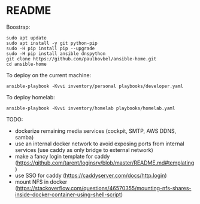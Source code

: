 # README

Boostrap:

```
sudo apt update
sudo apt install -y git python-pip
sudo -H pip install pip --upgrade
sudo -H pip install ansible dnspython
git clone https://github.com/paulbovbel/ansible-home.git
cd ansible-home
```

To deploy on the current machine:

`ansible-playbook -Kvvi inventory/personal playbooks/developer.yaml`

To deploy homelab:

`ansible-playbook -Kvvi inventory/homelab playbooks/homelab.yaml`

TODO:
  - dockerize remaining media services (cockpit, SMTP, AWS DDNS, samba)
  - use an internal docker network to avoid exposing ports from internal services (use caddy as only bridge to external network)
  - make a fancy login template for caddy (https://github.com/tarent/loginsrv/blob/master/README.md#templating)
  - use SSO for caddy (https://caddyserver.com/docs/http.login)
  - mount NFS in docker (https://stackoverflow.com/questions/46570355/mounting-nfs-shares-inside-docker-container-using-shell-script)
